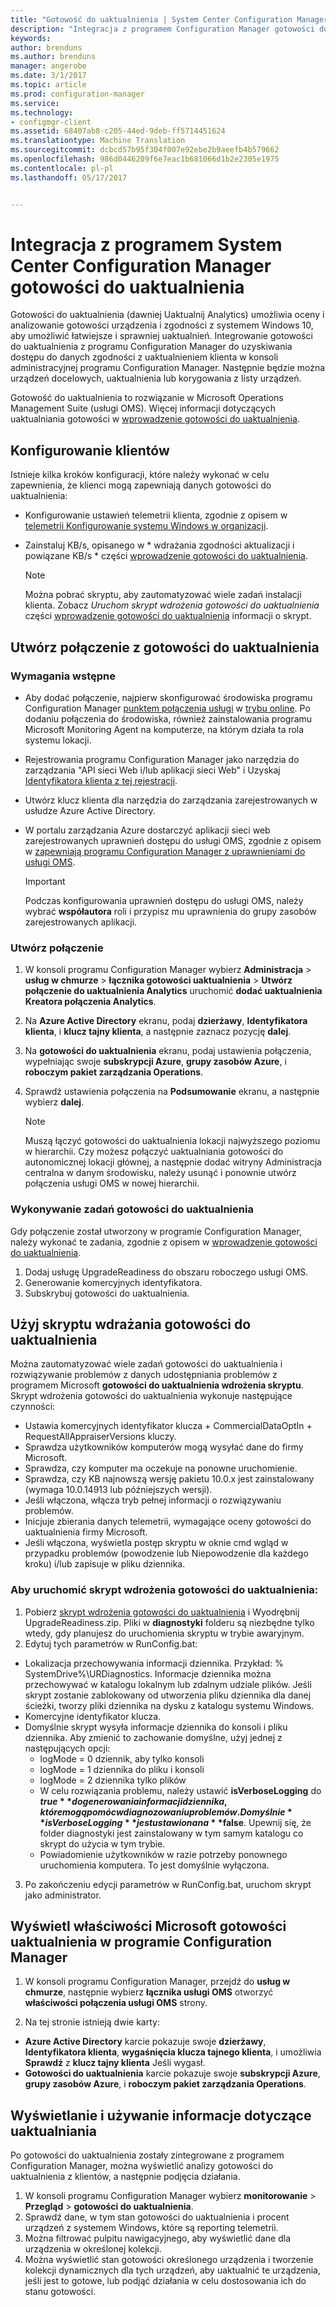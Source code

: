 ```yaml
---
title: "Gotowość do uaktualnienia | System Center Configuration Manager"
description: "Integracja z programem Configuration Manager gotowości do uaktualnienia. Dane zgodności z uaktualnieniem dostępu w konsoli administracyjnej. Urządzenia docelowego do uaktualnienia lub korygowania."
keywords: 
author: brenduns
ms.author: brenduns
manager: angerobe
ms.date: 3/1/2017
ms.topic: article
ms.prod: configuration-manager
ms.service: 
ms.technology:
- configmgr-client
ms.assetid: 68407ab8-c205-44ed-9deb-ff5714451624
ms.translationtype: Machine Translation
ms.sourcegitcommit: dcbcd57b95f304f007e92ebe2b9aeefb4b579662
ms.openlocfilehash: 986d0446209f6e7eac1b681066d1b2e2305e1975
ms.contentlocale: pl-pl
ms.lasthandoff: 05/17/2017


---
```


# <a name="integrate-upgrade-readiness-with-system-center-configuration-manager"></a>Integracja z programem System Center Configuration Manager gotowości do uaktualnienia
Gotowości do uaktualnienia (dawniej Uaktualnij Analytics) umożliwia oceny i analizowanie gotowości urządzenia i zgodności z systemem Windows 10, aby umożliwić łatwiejsze i sprawniej uaktualnień. Integrowanie gotowości do uaktualnienia z programu Configuration Manager do uzyskiwania dostępu do danych zgodności z uaktualnieniem klienta w konsoli administracyjnej programu Configuration Manager. Następnie będzie można urządzeń docelowych, uaktualnienia lub korygowania z listy urządzeń.

Gotowość do uaktualnienia to rozwiązanie w Microsoft Operations Management Suite (usługi OMS). Więcej informacji dotyczących uaktualniania gotowości w [wprowadzenie gotowości do uaktualnienia](https://technet.microsoft.com/itpro/windows/deploy/manage-windows-upgrades-with-upgrade-readiness).

## <a name="configure-clients"></a>Konfigurowanie klientów

Istnieje kilka kroków konfiguracji, które należy wykonać w celu zapewnienia, że klienci mogą zapewniają danych gotowości do uaktualnienia:

-  Konfigurowanie ustawień telemetrii klienta, zgodnie z opisem w [telemetrii Konfigurowanie systemu Windows w organizacji](https://technet.microsoft.com/itpro/windows/manage/configure-windows-telemetry-in-your-organization).
-  Zainstaluj KB/s, opisanego w * wdrażania zgodności aktualizacji i powiązane KB/s * części [wprowadzenie gotowości do uaktualnienia](https://technet.microsoft.com/itpro/windows/deploy/manage-windows-upgrades-with-upgrade-readiness).

    > [!NOTE]
    > Można pobrać skryptu, aby zautomatyzować wiele zadań instalacji klienta. Zobacz *Uruchom skrypt wdrożenia gotowości do uaktualnienia* części [wprowadzenie gotowości do uaktualnienia](https://technet.microsoft.com/itpro/windows/deploy/manage-windows-upgrades-with-upgrade-readiness) informacji o skrypt.

## <a name="create-a-connection-to-upgrade-readiness"></a>Utwórz połączenie z gotowości do uaktualnienia

### <a name="prerequisites"></a>Wymagania wstępne

- Aby dodać połączenie, najpierw skonfigurować środowiska programu Configuration Manager [punktem połączenia usługi](/sccm/core/servers/deploy/configure/about-the-service-connection-point) w [trybu online](https://azure.microsoft.com/en-us/documentation/articles/resource-group-create-service-principal-portal/). Po dodaniu połączenia do środowiska, również zainstalowania programu Microsoft Monitoring Agent na komputerze, na którym działa ta rola systemu lokacji.
- Rejestrowania programu Configuration Manager jako narzędzia do zarządzania "API sieci Web i/lub aplikacji sieci Web" i Uzyskaj [Identyfikatora klienta z tej rejestracji](https://azure.microsoft.com/documentation/articles/active-directory-integrating-applications/).
- Utwórz klucz klienta dla narzędzia do zarządzania zarejestrowanych w usłudze Azure Active Directory.
- W portalu zarządzania Azure dostarczyć aplikacji sieci web zarejestrowanych uprawnień dostępu do usługi OMS, zgodnie z opisem w [zapewniają programu Configuration Manager z uprawnieniami do usługi OMS](https://azure.microsoft.com/en-us/documentation/articles/log-analytics-sccm/#provide-configuration-manager-with-permissions-to-oms).

    > [!IMPORTANT]
    > Podczas konfigurowania uprawnień dostępu do usługi OMS, należy wybrać **współautora** roli i przypisz mu uprawnienia do grupy zasobów zarejestrowanych aplikacji.

### <a name="create-the-connection"></a>Utwórz połączenie

1.  W konsoli programu Configuration Manager wybierz **Administracja** > **usług w chmurze** > **łącznika gotowości uaktualnienia** > **Utwórz połączenie do uaktualnienia Analytics** uruchomić **dodać uaktualnienia Kreatora połączenia Analytics**.
3.  Na **Azure Active Directory** ekranu, podaj **dzierżawy**, **Identyfikatora klienta**, i **klucz tajny klienta**, a następnie zaznacz pozycję **dalej**.
4.  Na **gotowości do uaktualnienia** ekranu, podaj ustawienia połączenia, wypełniając swoje **subskrypcji Azure**, **grupy zasobów Azure**, i **roboczym pakiet zarządzania Operations**.
5.  Sprawdź ustawienia połączenia na **Podsumowanie** ekranu, a następnie wybierz **dalej**.

    > [!NOTE]
    > Muszą łączyć gotowości do uaktualnienia lokacji najwyższego poziomu w hierarchii. Czy możesz połączyć uaktualniania gotowości do autonomicznej lokacji głównej, a następnie dodać witryny Administracja centralna w danym środowisku, należy usunąć i ponownie utwórz połączenia usługi OMS w nowej hierarchii.

### <a name="complete-upgrade-readiness-tasks"></a>Wykonywanie zadań gotowości do uaktualnienia  

Gdy połączenie został utworzony w programie Configuration Manager, należy wykonać te zadania, zgodnie z opisem w [wprowadzenie gotowości do uaktualnienia](https://technet.microsoft.com/itpro/windows/deploy/manage-windows-upgrades-with-upgrade-readiness).  

1. Dodaj usługę UpgradeReadiness do obszaru roboczego usługi OMS.  
2. Generowanie komercyjnych identyfikatora.  
3. Subskrybuj gotowości do uaktualnienia.   

## <a name="use-the-upgrade-readiness-deployment-script"></a>Użyj skryptu wdrażania gotowości do uaktualnienia  

Można zautomatyzować wiele zadań gotowości do uaktualnienia i rozwiązywanie problemów z danych udostępniania problemów z programem Microsoft **gotowości do uaktualnienia wdrożenia skryptu**.  
Skrypt wdrożenia gotowości do uaktualnienia wykonuje następujące czynności:  

- Ustawia komercyjnych identyfikator klucza + CommercialDataOptIn + RequestAllAppraiserVersions kluczy.  
- Sprawdza użytkowników komputerów mogą wysyłać dane do firmy Microsoft.  
- Sprawdza, czy komputer ma oczekuje na ponowne uruchomienie.   
- Sprawdza, czy KB najnowszą wersję pakietu 10.0.x jest zainstalowany (wymaga 10.0.14913 lub późniejszych wersji).  
- Jeśli włączona, włącza tryb pełnej informacji o rozwiązywaniu problemów.  
- Inicjuje zbierania danych telemetrii, wymagające oceny gotowości do uaktualnienia firmy Microsoft.  
- Jeśli włączona, wyświetla postęp skryptu w oknie cmd wgląd w przypadku problemów (powodzenie lub Niepowodzenie dla każdego kroku) i/lub zapisuje w pliku dziennika.  

### <a name="to-run-the-upgrade-readiness-deployment-script"></a>Aby uruchomić skrypt wdrożenia gotowości do uaktualnienia:  

1. Pobierz [skrypt wdrożenia gotowości do uaktualnienia](https://go.microsoft.com/fwlink/?LinkID=822966&clcid=0x409) i Wyodrębnij UpgradeReadiness.zip. Pliki w **diagnostyki** folderu są niezbędne tylko wtedy, gdy planujesz do uruchomienia skryptu w trybie awaryjnym.  
2. Edytuj tych parametrów w RunConfig.bat:  
- Lokalizacja przechowywania informacji dziennika. Przykład: % SystemDrive%\URDiagnostics. Informacje dziennika można przechowywać w katalogu lokalnym lub zdalnym udziale plików. Jeśli skrypt zostanie zablokowany od utworzenia pliku dziennika dla danej ścieżki, tworzy pliki dziennika na dysku z katalogu systemu Windows.  
- Komercyjne identyfikator klucza.  
- Domyślnie skrypt wysyła informacje dziennika do konsoli i pliku dziennika. Aby zmienić to zachowanie domyślne, użyj jednej z następujących opcji:  
    - logMode = 0 dziennik, aby tylko konsoli  
    - logMode = 1 dziennika do pliku i konsoli  
    - logMode = 2 dziennika tylko plików  
    - W celu rozwiązania problemu, należy ustawić **isVerboseLogging** do **$true** do generowania informacji dziennika, które mogą pomóc w diagnozowaniu problemów. Domyślnie **isVerboseLogging** jest ustawiona na **$false**. Upewnij się, że folder diagnostyki jest zainstalowany w tym samym katalogu co skrypt do użycia w tym trybie.  
    - Powiadomienie użytkowników w razie potrzeby ponownego uruchomienia komputera. To jest domyślnie wyłączona.  

3. Po zakończeniu edycji parametrów w RunConfig.bat, uruchom skrypt jako administrator.  


## <a name="view-microsoft-upgrade-readiness-properties-in-configuration-manager"></a>Wyświetl właściwości Microsoft gotowości uaktualnienia w programie Configuration Manager  

1.  W konsoli programu Configuration Manager, przejdź do **usług w chmurze**, następnie wybierz **łącznika usługi OMS** otworzyć **właściwości połączenia usługi OMS** strony.  

2.  Na tej stronie istnieją dwie karty:
  * **Azure Active Directory** karcie pokazuje swoje **dzierżawy**, **Identyfikatora klienta**, **wygaśnięcia klucza tajnego klienta**, i umożliwia **Sprawdź** z **klucz tajny klienta** Jeśli wygasł.
  * **Gotowości do uaktualnienia** karcie pokazuje swoje **subskrypcji Azure**, **grupy zasobów Azure**, i **roboczym pakiet zarządzania Operations**.

## <a name="view-and-use-the-upgrade-information"></a>Wyświetlanie i używanie informacje dotyczące uaktualniania

Po gotowości do uaktualnienia zostały zintegrowane z programem Configuration Manager, można wyświetlić analizy gotowości do uaktualnienia z klientów, a następnie podjęcia działania.

1. W konsoli programu Configuration Manager wybierz **monitorowanie** > **Przegląd** > **gotowości do uaktualnienia**.
2. Sprawdź dane, w tym stan gotowości do uaktualnienia i procent urządzeń z systemem Windows, które są reporting telemetrii.
3. Można filtrować pulpitu nawigacyjnego, aby wyświetlić dane dla urządzenia w określonej kolekcji.
4. Można wyświetlić stan gotowości określonego urządzenia i tworzenie kolekcji dynamicznych dla tych urządzeń, aby uaktualnić te urządzenia, jeśli jest to gotowe, lub podjąć działania w celu dostosowania ich do stanu gotowości.

